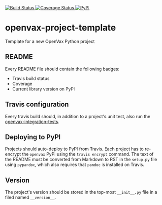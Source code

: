 <a href="https://travis-ci.org/openvax/openvax-project-template">
    <img src="https://travis-ci.org/openvax/openvax-project-template.svg?branch=master" alt="Build Status" />
</a>
<a href="https://coveralls.io/github/openvax/openvax-project-template?branch=master">
    <img src="https://coveralls.io/repos/openvax/openvax-project-template/badge.svg?branch=master&service=github" alt="Coverage Status" />
</a>
<a href="https://pypi.python.org/pypi/openvax_project_template/">
    <img src="https://img.shields.io/pypi/v/openvax_project_template.svg?maxAge=1000" alt="PyPI" />
</a>

# openvax-project-template

Template for a new OpenVax Python project

## README

Every README file should contain the following badges:

* Travis build status
* Coverage
* Current library version on PyPI


## Travis configuration

Every travis build should, in addition to a project's unit test, also run the [openvax-integration-tests](https://github.com/openvax/openvax-integration-tests).

## Deploying to PyPI

Projects should auto-deploy to PyPI from Travis. Each project has to re-encrypt the `openvax` PyPI using the `travis encrypt` command. The text of the README must be converted from Markdown to RST in the `setup.py` file using `pypandoc`, which also requires that `pandoc` is installed on Travis.

## Version

The project's version should be stored in the top-most `__init__.py` file in a filed named `__version__`.

